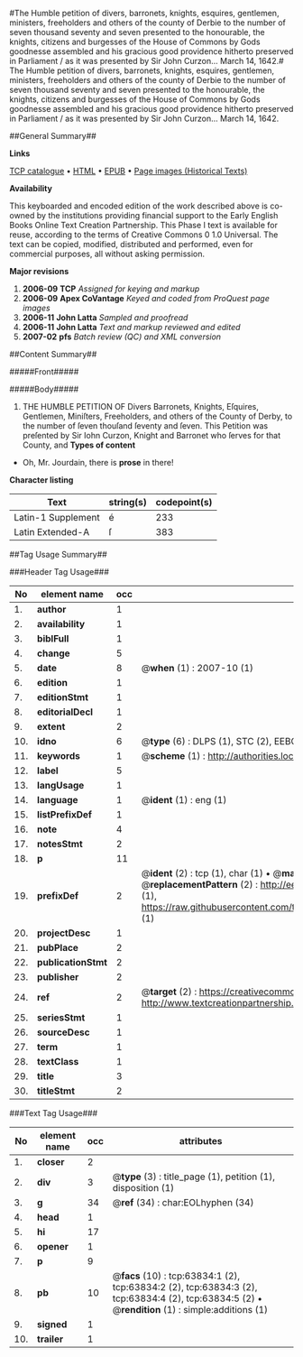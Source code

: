 #The Humble petition of divers, barronets, knights, esquires, gentlemen, ministers, freeholders and others of the county of Derbie to the number of seven thousand seventy and seven presented to the honourable, the knights, citizens and burgesses of the House of Commons by Gods goodnesse assembled and his gracious good providence hitherto preserved in Parliament / as it was presented by Sir John Curzon... March 14, 1642.#
The Humble petition of divers, barronets, knights, esquires, gentlemen, ministers, freeholders and others of the county of Derbie to the number of seven thousand seventy and seven presented to the honourable, the knights, citizens and burgesses of the House of Commons by Gods goodnesse assembled and his gracious good providence hitherto preserved in Parliament / as it was presented by Sir John Curzon... March 14, 1642.

##General Summary##

**Links**

[TCP catalogue](http://www.ota.ox.ac.uk/tcp/)  • 
[HTML](http://tei.it.ox.ac.uk/tcp/Texts-HTML/free/A44/A44999.html)  • 
[EPUB](http://tei.it.ox.ac.uk/tcp/Texts-EPUB/free/A44/A44999.epub) • 
[Page images (Historical Texts)](https://data.historicaltexts.jisc.ac.uk/view?pubId=eebo-12589275e&pageId=eebo-12589275e-63834-1)

**Availability**

This keyboarded and encoded edition of the
	       work described above is co-owned by the institutions
	       providing financial support to the Early English Books
	       Online Text Creation Partnership. This Phase I text is
	       available for reuse, according to the terms of Creative
	       Commons 0 1.0 Universal. The text can be copied,
	       modified, distributed and performed, even for
	       commercial purposes, all without asking permission.

**Major revisions**

1. __2006-09__ __TCP__ *Assigned for keying and markup*
1. __2006-09__ __Apex CoVantage__ *Keyed and coded from ProQuest page images*
1. __2006-11__ __John Latta__ *Sampled and proofread*
1. __2006-11__ __John Latta__ *Text and markup reviewed and edited*
1. __2007-02__ __pfs__ *Batch review (QC) and XML conversion*

##Content Summary##

#####Front#####

#####Body#####

1. THE HUMBLE PETITION OF Divers Barronets, Knights, Eſquires, Gentlemen, Miniſters, Freeholders, and others of the County of Derby, to the number of ſeven thouſand ſeventy and ſeven.
This Petition was preſented by Sir Iohn Curzon, Knight and Barronet who ſerves for that County, and 
**Types of content**

  * Oh, Mr. Jourdain, there is **prose** in there!

**Character listing**


|Text|string(s)|codepoint(s)|
|---|---|---|
|Latin-1 Supplement|é|233|
|Latin Extended-A|ſ|383|

##Tag Usage Summary##

###Header Tag Usage###

|No|element name|occ|attributes|
|---|---|---|---|
|1.|__author__|1||
|2.|__availability__|1||
|3.|__biblFull__|1||
|4.|__change__|5||
|5.|__date__|8| @__when__ (1) : 2007-10 (1)|
|6.|__edition__|1||
|7.|__editionStmt__|1||
|8.|__editorialDecl__|1||
|9.|__extent__|2||
|10.|__idno__|6| @__type__ (6) : DLPS (1), STC (2), EEBO-CITATION (1), OCLC (1), VID (1)|
|11.|__keywords__|1| @__scheme__ (1) : http://authorities.loc.gov/ (1)|
|12.|__label__|5||
|13.|__langUsage__|1||
|14.|__language__|1| @__ident__ (1) : eng (1)|
|15.|__listPrefixDef__|1||
|16.|__note__|4||
|17.|__notesStmt__|2||
|18.|__p__|11||
|19.|__prefixDef__|2| @__ident__ (2) : tcp (1), char (1)  •  @__matchPattern__ (2) : ([0-9\-]+):([0-9IVX]+) (1), (.+) (1)  •  @__replacementPattern__ (2) : http://eebo.chadwyck.com/downloadtiff?vid=$1&page=$2 (1), https://raw.githubusercontent.com/textcreationpartnership/Texts/master/tcpchars.xml#$1 (1)|
|20.|__projectDesc__|1||
|21.|__pubPlace__|2||
|22.|__publicationStmt__|2||
|23.|__publisher__|2||
|24.|__ref__|2| @__target__ (2) : https://creativecommons.org/publicdomain/zero/1.0/ (1), http://www.textcreationpartnership.org/docs/. (1)|
|25.|__seriesStmt__|1||
|26.|__sourceDesc__|1||
|27.|__term__|1||
|28.|__textClass__|1||
|29.|__title__|3||
|30.|__titleStmt__|2||


###Text Tag Usage###

|No|element name|occ|attributes|
|---|---|---|---|
|1.|__closer__|2||
|2.|__div__|3| @__type__ (3) : title_page (1), petition (1), disposition (1)|
|3.|__g__|34| @__ref__ (34) : char:EOLhyphen (34)|
|4.|__head__|1||
|5.|__hi__|17||
|6.|__opener__|1||
|7.|__p__|9||
|8.|__pb__|10| @__facs__ (10) : tcp:63834:1 (2), tcp:63834:2 (2), tcp:63834:3 (2), tcp:63834:4 (2), tcp:63834:5 (2)  •  @__rendition__ (1) : simple:additions (1)|
|9.|__signed__|1||
|10.|__trailer__|1||
